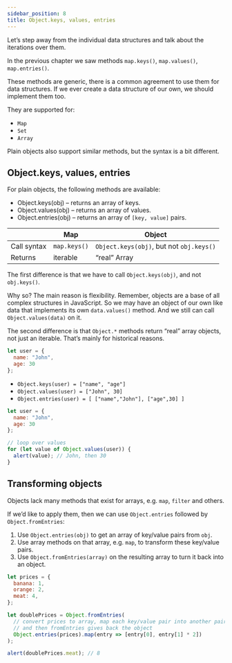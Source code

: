 ```yaml
---
sidebar_position: 8
title: Object.keys, values, entries
---
```

Let’s step away from the individual data structures and talk about the iterations over them.

In the previous chapter we saw methods `map.keys()`, `map.values()`, `map.entries()`.

These methods are generic, there is a common agreement to use them for data structures. If we ever create a data structure of our own, we should implement them too.

They are supported for:

* `Map`
* `Set`
* `Array`

Plain objects also support similar methods, but the syntax is a bit different.

## Object.keys, values, entries
For plain objects, the following methods are available:

* Object.keys(obj) – returns an array of keys.
* Object.values(obj) – returns an array of values.
* Object.entries(obj) – returns an array of `[key, value]` pairs.

|             	| Map          	| Object                                   	|
|-------------	|--------------	|------------------------------------------	|
| Call syntax 	| `map.keys()` 	| `Object.keys(obj)`, but not `obj.keys()` 	|
| Returns     	| iterable     	| “real” Array                             	|

The first difference is that we have to call `Object.keys(obj)`, and not `obj.keys()`.

Why so? The main reason is flexibility. Remember, objects are a base of all complex structures in JavaScript. So we may have an object of our own like data that implements its own `data.values()` method. And we still can call `Object.values(data)` on it.

The second difference is that `Object.*` methods return “real” array objects, not just an iterable. That’s mainly for historical reasons.
```js
let user = {
  name: "John",
  age: 30
};
```
* `Object.keys(user) = ["name", "age"]`
* `Object.values(user) = ["John", 30]`
* `Object.entries(user) = [ ["name","John"], ["age",30] ]`
```js
let user = {
  name: "John",
  age: 30
};

// loop over values
for (let value of Object.values(user)) {
  alert(value); // John, then 30
}
```

## Transforming objects
Objects lack many methods that exist for arrays, e.g. `map`, `filter` and others.

If we’d like to apply them, then we can use `Object.entries` followed by `Object.fromEntries`:

1. Use `Object.entries(obj)` to get an array of key/value pairs from `obj`.
2. Use array methods on that array, e.g. `map`, to transform these key/value pairs.
3. Use `Object.fromEntries(array)` on the resulting array to turn it back into an object.

```js {7-11}
let prices = {
  banana: 1,
  orange: 2,
  meat: 4,
};

let doublePrices = Object.fromEntries(
  // convert prices to array, map each key/value pair into another pair
  // and then fromEntries gives back the object
  Object.entries(prices).map(entry => [entry[0], entry[1] * 2])
);

alert(doublePrices.meat); // 8
```